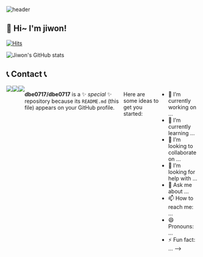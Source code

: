 ![header](https://capsule-render.vercel.app/api?type=waving&text=Happy%20Jiwon&fontColor=640064&height=120&fontSize=60&animation=twinkling)
## 👋 Hi~ I'm jiwon!
[![Hits](https://hits.seeyoufarm.com/api/count/incr/badge.svg?url=https%3A%2F%2Fgithub.com%2Fdbe0717%2Fdbe0717&count_bg=%23D28CD7&title_bg=%23888688&icon=opsgenie.svg&icon_color=%23E7E7E7&title=Visitor&edge_flat=false)](https://hits.seeyoufarm.com)       

![Jiwon's GitHub stats](https://github-readme-stats.vercel.app/api?username=dbe0717&show_icons=true&theme=jolly)

## 📞 Contact 📞
<div style="display:flex; flex-direction:row;">
    <a href="mailto:dbe0717@naver.com">
        <img src="https://img.shields.io/badge/
        Email-EA4335?style=for-the-badge&logo=Gmail&logoColor=white"> 
    </a>
    <a href="https://open.kakao.com/o/jiwon0717">
        <img src="https://img.shields.io/badge/
        KakaoTalk-FFCD00?style=for-the-badge&logoColor=black&logo=KakaoTalk"> 
    </a>
    <a href="https://www.instagram.com/yoonbly_97">
        <img src="https://img.shields.io/badge/
        Instagram-E4405F?style=for-the-badge&logo=Instagram&logoColor=white"> 
    </a>





**dbe0717/dbe0717** is a ✨ _special_ ✨ repository because its `README.md` (this file) appears on your GitHub profile.

Here are some ideas to get you started:

- 🔭 I’m currently working on ...
- 🌱 I’m currently learning ...
- 👯 I’m looking to collaborate on ...
- 🤔 I’m looking for help with ...
- 💬 Ask me about ...
- 📫 How to reach me: ...
- 😄 Pronouns: ...
- ⚡ Fun fact: ...
-->
